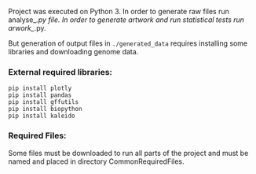
Project was executed on Python 3.
In order to generate raw files run analyse_*.py file. In order to generate artwork and run statistical tests run arwork_*.py.

But generation of output files in `./generated_data` requires installing some libraries and downloading genome data.
### External required libraries:
    pip install plotly
    pip install pandas
    pip install gffutils
    pip install biopython
    pip install kaleido
### Required Files:

Some files must be downloaded to run all parts of the project and must be named and placed in directory CommonRequiredFiles.
